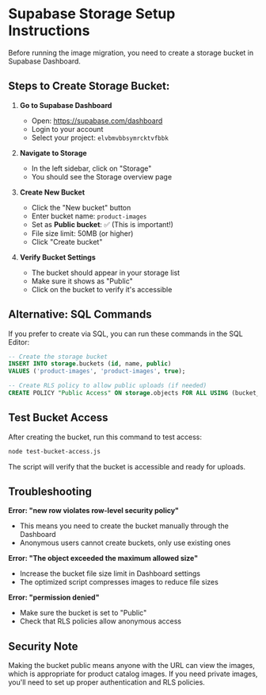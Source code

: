 # Supabase Storage Setup Instructions

Before running the image migration, you need to create a storage bucket in Supabase Dashboard.

## Steps to Create Storage Bucket:

1. **Go to Supabase Dashboard**
   - Open: https://supabase.com/dashboard
   - Login to your account
   - Select your project: `elvbmvbbsymrcktvfbbk`

2. **Navigate to Storage**
   - In the left sidebar, click on "Storage"
   - You should see the Storage overview page

3. **Create New Bucket**
   - Click the "New bucket" button
   - Enter bucket name: `product-images`
   - Set as **Public bucket**: ✅ (This is important!)
   - File size limit: 50MB (or higher)
   - Click "Create bucket"

4. **Verify Bucket Settings**
   - The bucket should appear in your storage list
   - Make sure it shows as "Public" 
   - Click on the bucket to verify it's accessible

## Alternative: SQL Commands

If you prefer to create via SQL, you can run these commands in the SQL Editor:

```sql
-- Create the storage bucket
INSERT INTO storage.buckets (id, name, public)
VALUES ('product-images', 'product-images', true);

-- Create RLS policy to allow public uploads (if needed)
CREATE POLICY "Public Access" ON storage.objects FOR ALL USING (bucket_id = 'product-images');
```

## Test Bucket Access

After creating the bucket, run this command to test access:

```bash
node test-bucket-access.js
```

The script will verify that the bucket is accessible and ready for uploads.

## Troubleshooting

**Error: "new row violates row-level security policy"**
- This means you need to create the bucket manually through the Dashboard
- Anonymous users cannot create buckets, only use existing ones

**Error: "The object exceeded the maximum allowed size"**  
- Increase the bucket file size limit in Dashboard settings
- The optimized script compresses images to reduce file sizes

**Error: "permission denied"**
- Make sure the bucket is set to "Public"
- Check that RLS policies allow anonymous access

## Security Note

Making the bucket public means anyone with the URL can view the images, which is appropriate for product catalog images. If you need private images, you'll need to set up proper authentication and RLS policies.